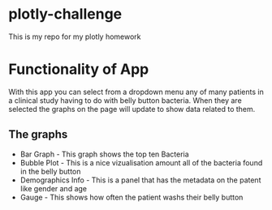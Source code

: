 # plotly-challenge
This is my repo for my plotly homework


# Functionality of App
With this app you can select from a dropdown menu any of many patients in a clinical study having to do with belly button bacteria. When they are selected the graphs on the page will update to show data related to them.
## The graphs
* Bar Graph - This graph shows the top ten Bacteria
* Bubble Plot - This is a nice vizualisation amount all of the bacteria found in the belly button 
* Demographics Info - This is a panel that has the metadata on the patent like gender and age
* Gauge - This shows how often the patient washs their belly button


